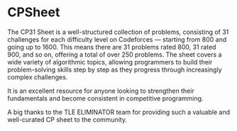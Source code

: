 # CPSheet

The CP31 Sheet is a well-structured collection of problems, consisting of 31 challenges for each difficulty level on Codeforces — starting from 800 and going up to 1600. This means there are 31 problems rated 800, 31 rated 900, and so on, offering a total of over 250 problems. The sheet covers a wide variety of algorithmic topics, allowing programmers to build their problem-solving skills step by step as they progress through increasingly complex challenges.

It is an excellent resource for anyone looking to strengthen their fundamentals and become consistent in competitive programming.

A big thanks to the TLE ELIMINATOR team for providing such a valuable and well-curated CP sheet to the community.



